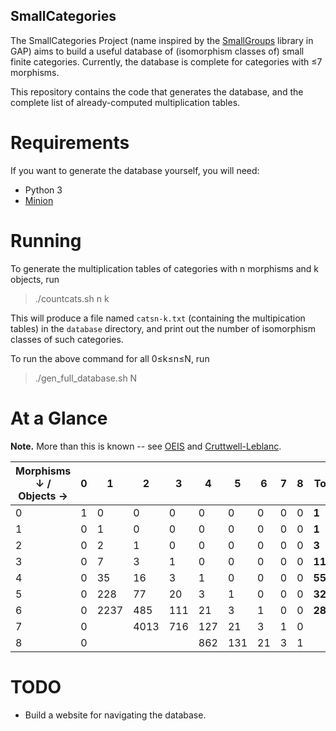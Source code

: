 ## SmallCategories

The SmallCategories Project (name inspired by the [SmallGroups](https://docs.gap-system.org/pkg/smallgrp/doc/chap1.html) library in GAP) aims to build a useful database of (isomorphism classes of) small finite categories. Currently, the database is complete for categories with ≤7 morphisms.

This repository contains the code that generates the database, and the complete list of already-computed multiplication tables.

# Requirements

If you want to generate the database yourself, you will need:

* Python 3
* [Minion](https://github.com/minion/minion)

# Running

To generate the multiplication tables of categories with n morphisms and k objects, run

> ./countcats.sh n k

This will produce a file named `catsn-k.txt` (containing the multipication tables) in the `database` directory, and print out the number of isomorphism classes of such categories.

To run the above command for all 0≤k≤n≤N, run

> ./gen_full_database.sh N

# At a Glance

**Note.** More than this is known -- see [OEIS](https://oeis.org/A125696) and [Cruttwell-Leblanc](https://www.reluctantm.com/gcruttw/publications/ams2014CruttwellCountingFiniteCats.pdf).

| Morphisms ↓ / Objects → | 0 | 1    | 2    | 3   | 4   | 5   | 6  | 7 | 8 | Total    |
|-------------------------|---|------|------|-----|-----|-----|----|---|---|----------|
| 0                       | 1 | 0    | 0    | 0   | 0   | 0   | 0  | 0 | 0 | **1**    |
| 1                       | 0 | 1    | 0    | 0   | 0   | 0   | 0  | 0 | 0 | **1**    |
| 2                       | 0 | 2    | 1    | 0   | 0   | 0   | 0  | 0 | 0 | **3**    |
| 3                       | 0 | 7    | 3    | 1   | 0   | 0   | 0  | 0 | 0 | **11**   |
| 4                       | 0 | 35   | 16   | 3   | 1   | 0   | 0  | 0 | 0 | **55**   |
| 5                       | 0 | 228  | 77   | 20  | 3   | 1   | 0  | 0 | 0 | **329**  |
| 6                       | 0 | 2237 | 485  | 111 | 21  | 3   | 1  | 0 | 0 | **2858** |
| 7                       | 0 |      | 4013 | 716 | 127 | 21  | 3  | 1 | 0 |          |
| 8                       | 0 |      |      |     | 862 | 131 | 21 | 3 | 1 |          |

# TODO

* Build a website for navigating the database.